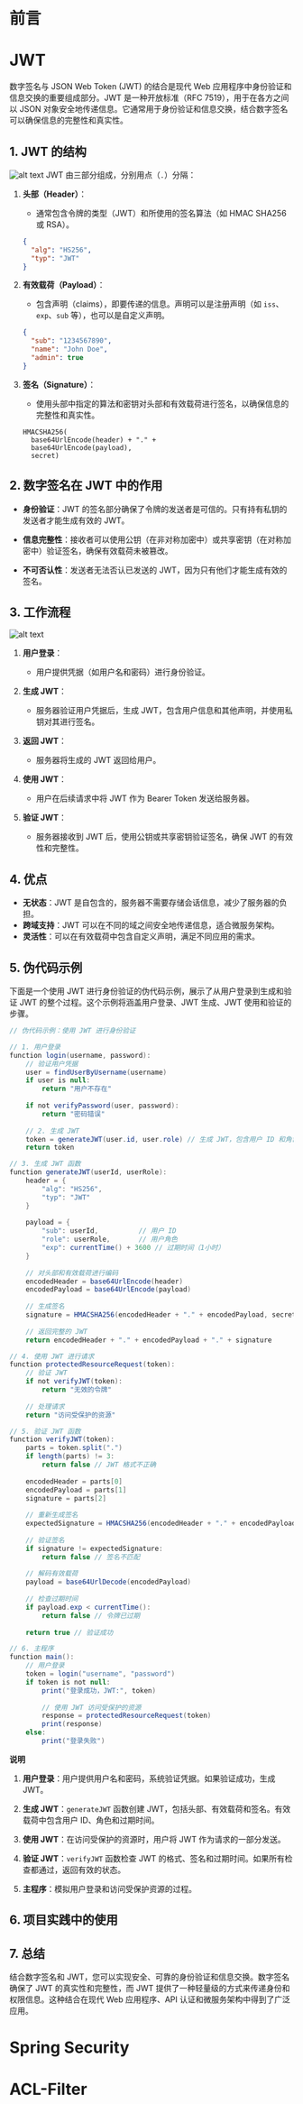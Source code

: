 # 前言

# JWT

数字签名与 JSON Web Token (JWT) 的结合是现代 Web 应用程序中身份验证和信息交换的重要组成部分。JWT 是一种开放标准（RFC 7519），用于在各方之间以 JSON 对象安全地传递信息。它通常用于身份验证和信息交换，结合数字签名可以确保信息的完整性和真实性。

## 1. **JWT 的结构**
![alt text](./Security/jwt_ng1_en.png)
JWT 由三部分组成，分别用点（`.`）分隔：

1. **头部（Header）**：
   - 通常包含令牌的类型（JWT）和所使用的签名算法（如 HMAC SHA256 或 RSA）。

   ```json
   {
     "alg": "HS256",
     "typ": "JWT"
   }
   ```

2. **有效载荷（Payload）**：
   - 包含声明（claims），即要传递的信息。声明可以是注册声明（如 `iss`、`exp`、`sub` 等），也可以是自定义声明。

   ```json
   {
     "sub": "1234567890",
     "name": "John Doe",
     "admin": true
   }
   ```

3. **签名（Signature）**：
   - 使用头部中指定的算法和密钥对头部和有效载荷进行签名，以确保信息的完整性和真实性。

   ```plaintext
   HMACSHA256(
     base64UrlEncode(header) + "." +
     base64UrlEncode(payload),
     secret)
   ```

## 2. **数字签名在 JWT 中的作用**

- **身份验证**：JWT 的签名部分确保了令牌的发送者是可信的。只有持有私钥的发送者才能生成有效的 JWT。
  
- **信息完整性**：接收者可以使用公钥（在非对称加密中）或共享密钥（在对称加密中）验证签名，确保有效载荷未被篡改。

- **不可否认性**：发送者无法否认已发送的 JWT，因为只有他们才能生成有效的签名。

## 3. **工作流程**
![alt text](./Security/JWT_tokens_EN.png)
1. **用户登录**：
   - 用户提供凭据（如用户名和密码）进行身份验证。

2. **生成 JWT**：
   - 服务器验证用户凭据后，生成 JWT，包含用户信息和其他声明，并使用私钥对其进行签名。

3. **返回 JWT**：
   - 服务器将生成的 JWT 返回给用户。

4. **使用 JWT**：
   - 用户在后续请求中将 JWT 作为 Bearer Token 发送给服务器。

5. **验证 JWT**：
   - 服务器接收到 JWT 后，使用公钥或共享密钥验证签名，确保 JWT 的有效性和完整性。

## 4. **优点**

- **无状态**：JWT 是自包含的，服务器不需要存储会话信息，减少了服务器的负担。
- **跨域支持**：JWT 可以在不同的域之间安全地传递信息，适合微服务架构。
- **灵活性**：可以在有效载荷中包含自定义声明，满足不同应用的需求。

## 5. 伪代码示例
下面是一个使用 JWT 进行身份验证的伪代码示例，展示了从用户登录到生成和验证 JWT 的整个过程。这个示例将涵盖用户登录、JWT 生成、JWT 使用和验证的步骤。

```java
// 伪代码示例：使用 JWT 进行身份验证

// 1. 用户登录
function login(username, password):
    // 验证用户凭据
    user = findUserByUsername(username)
    if user is null:
        return "用户不存在"
    
    if not verifyPassword(user, password):
        return "密码错误"
    
    // 2. 生成 JWT
    token = generateJWT(user.id, user.role) // 生成 JWT，包含用户 ID 和角色
    return token

// 3. 生成 JWT 函数
function generateJWT(userId, userRole):
    header = {
        "alg": "HS256",
        "typ": "JWT"
    }
    
    payload = {
        "sub": userId,          // 用户 ID
        "role": userRole,       // 用户角色
        "exp": currentTime() + 3600 // 过期时间（1小时）
    }
    
    // 对头部和有效载荷进行编码
    encodedHeader = base64UrlEncode(header)
    encodedPayload = base64UrlEncode(payload)
    
    // 生成签名
    signature = HMACSHA256(encodedHeader + "." + encodedPayload, secretKey)
    
    // 返回完整的 JWT
    return encodedHeader + "." + encodedPayload + "." + signature

// 4. 使用 JWT 进行请求
function protectedResourceRequest(token):
    // 验证 JWT
    if not verifyJWT(token):
        return "无效的令牌"
    
    // 处理请求
    return "访问受保护的资源"

// 5. 验证 JWT 函数
function verifyJWT(token):
    parts = token.split(".")
    if length(parts) != 3:
        return false // JWT 格式不正确
    
    encodedHeader = parts[0]
    encodedPayload = parts[1]
    signature = parts[2]
    
    // 重新生成签名
    expectedSignature = HMACSHA256(encodedHeader + "." + encodedPayload, secretKey)
    
    // 验证签名
    if signature != expectedSignature:
        return false // 签名不匹配
    
    // 解码有效载荷
    payload = base64UrlDecode(encodedPayload)
    
    // 检查过期时间
    if payload.exp < currentTime():
        return false // 令牌已过期
    
    return true // 验证成功

// 6. 主程序
function main():
    // 用户登录
    token = login("username", "password")
    if token is not null:
        print("登录成功，JWT:", token)
        
        // 使用 JWT 访问受保护的资源
        response = protectedResourceRequest(token)
        print(response)
    else:
        print("登录失败")
```

**说明**

1. **用户登录**：用户提供用户名和密码，系统验证凭据。如果验证成功，生成 JWT。

2. **生成 JWT**：`generateJWT` 函数创建 JWT，包括头部、有效载荷和签名。有效载荷中包含用户 ID、角色和过期时间。

3. **使用 JWT**：在访问受保护的资源时，用户将 JWT 作为请求的一部分发送。

4. **验证 JWT**：`verifyJWT` 函数检查 JWT 的格式、签名和过期时间。如果所有检查都通过，返回有效的状态。

5. **主程序**：模拟用户登录和访问受保护资源的过程。


## 6. 项目实践中的使用

## 7. **总结**

结合数字签名和 JWT，您可以实现安全、可靠的身份验证和信息交换。数字签名确保了 JWT 的真实性和完整性，而 JWT 提供了一种轻量级的方式来传递身份和权限信息。这种结合在现代 Web 应用程序、API 认证和微服务架构中得到了广泛应用。

# Spring Security

# ACL-Filter

